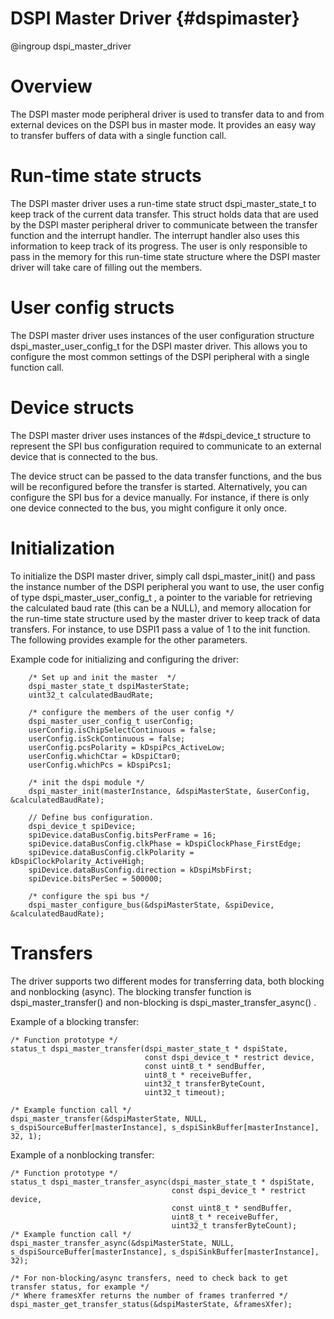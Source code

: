 DSPI Master Driver {#dspimaster}
================
@ingroup dspi_master_driver

# Overview

The DSPI master mode peripheral driver is used to transfer data to and from external devices on
the DSPI bus in master mode. It provides an easy way to transfer buffers of data with a single
function call.

# Run-time state structs

The DSPI master driver uses a run-time state struct dspi_master_state_t to keep track of the current data transfer.
This struct holds data that are used by the DSPI master peripheral driver to
communicate between the transfer function and the interrupt handler. The
interrupt handler also uses this information to keep track of its progress.
The user is only responsible to pass in the memory for this run-time state structure where the
DSPI master driver will take care of filling out the members.

# User config structs

The DSPI master driver uses instances of the user configuration structure dspi_master_user_config_t for the DSPI master driver.
This allows you to configure the most common settings of the DSPI peripheral with a single function call.

# Device structs

The DSPI master driver uses instances of the #dspi_device_t structure to represent the SPI bus configuration
required to communicate to an external device that is connected to the bus.

The device struct can be passed to the data transfer functions, and the bus will be reconfigured
before the transfer is started. Alternatively, you can configure the SPI bus for a device manually.
For instance, if there is only one device connected to the bus, you might configure it only once.

# Initialization

To initialize the DSPI master driver, simply call dspi_master_init() and pass the instance number
of the DSPI peripheral you want to use, the user config of type dspi_master_user_config_t , a pointer
to the variable for retrieving the calculated baud rate (this can be a NULL), and memory allocation
for the run-time state structure used by the master driver to keep track of data transfers.
For instance, to use DSPI1 pass a value of 1 to the init function. The following provides example
for the other parameters. 

Example code for initializing and configuring the driver:
~~~~~{.c}
    /* Set up and init the master  */
    dspi_master_state_t dspiMasterState;
    uint32_t calculatedBaudRate;

    /* configure the members of the user config */
    dspi_master_user_config_t userConfig;
    userConfig.isChipSelectContinuous = false;
    userConfig.isSckContinuous = false;
    userConfig.pcsPolarity = kDspiPcs_ActiveLow;
    userConfig.whichCtar = kDspiCtar0;
    userConfig.whichPcs = kDspiPcs1;

    /* init the dspi module */
    dspi_master_init(masterInstance, &dspiMasterState, &userConfig, &calculatedBaudRate);

    // Define bus configuration.
    dspi_device_t spiDevice;
    spiDevice.dataBusConfig.bitsPerFrame = 16;
    spiDevice.dataBusConfig.clkPhase = kDspiClockPhase_FirstEdge;
    spiDevice.dataBusConfig.clkPolarity = kDspiClockPolarity_ActiveHigh;
    spiDevice.dataBusConfig.direction = kDspiMsbFirst;
    spiDevice.bitsPerSec = 500000;
    
    /* configure the spi bus */
    dspi_master_configure_bus(&dspiMasterState, &spiDevice, &calculatedBaudRate); 
~~~~~

# Transfers

The driver supports two different modes for transferring data, both blocking and nonblocking (async). The
blocking transfer function is dspi_master_transfer() and non-blocking is dspi_master_transfer_async() .  

Example of a blocking transfer:
~~~~~{.c}
/* Function prototype */
status_t dspi_master_transfer(dspi_master_state_t * dspiState,
                              const dspi_device_t * restrict device,
                              const uint8_t * sendBuffer,
                              uint8_t * receiveBuffer,
                              uint32_t transferByteCount,
                              uint32_t timeout);

/* Example function call */                              
dspi_master_transfer(&dspiMasterState, NULL, s_dspiSourceBuffer[masterInstance], s_dspiSinkBuffer[masterInstance], 32, 1);

~~~~~

Example of a nonblocking transfer:
~~~~~{.c}
/* Function prototype */
status_t dspi_master_transfer_async(dspi_master_state_t * dspiState,
                                    const dspi_device_t * restrict device,
                                    const uint8_t * sendBuffer,
                                    uint8_t * receiveBuffer,
                                    uint32_t transferByteCount);
/* Example function call */                              
dspi_master_transfer_async(&dspiMasterState, NULL, s_dspiSourceBuffer[masterInstance], s_dspiSinkBuffer[masterInstance], 32);

/* For non-blocking/async transfers, need to check back to get transfer status, for example */
/* Where framesXfer returns the number of frames tranferred */
dspi_master_get_transfer_status(&dspiMasterState, &framesXfer);

~~~~~


